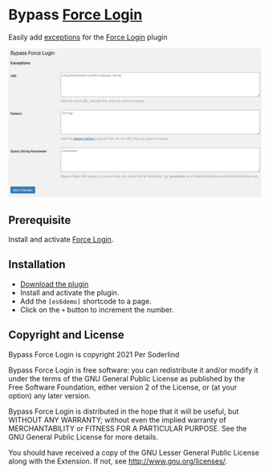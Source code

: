 # Bypass [Force Login](https://wordpress.org/plugins/wp-force-login/)

Easily add [exceptions](https://wordpress.org/plugins/wp-force-login/#2.%20how%20can%20i%20add%20exceptions%20for%20certain%20pages%20or%20posts%3F) for the [Force Login](https://wordpress.org/plugins/wp-force-login/) plugin

<img src="assets/settings.png">


## Prerequisite

Install and activate [Force Login](https://wordpress.org/plugins/wp-force-login/).

## Installation

- [Download the plugin](https://github.com/soderlind/bypass-wp-force-login/archive/master.zip)
- Install and activate the plugin.
- Add the `[es6demo]` shortcode to a page.
- Click on the `+` button to increment the number.

## Copyright and License

Bypass Force Login is copyright 2021 Per Soderlind

Bypass Force Login is free software: you can redistribute it and/or modify it under the terms of the GNU General Public License as published by the Free Software Foundation, either version 2 of the License, or (at your option) any later version.

Bypass Force Login is distributed in the hope that it will be useful, but WITHOUT ANY WARRANTY; without even the implied warranty of MERCHANTABILITY or FITNESS FOR A PARTICULAR PURPOSE. See the GNU General Public License for more details.

You should have received a copy of the GNU Lesser General Public License along with the Extension. If not, see http://www.gnu.org/licenses/.